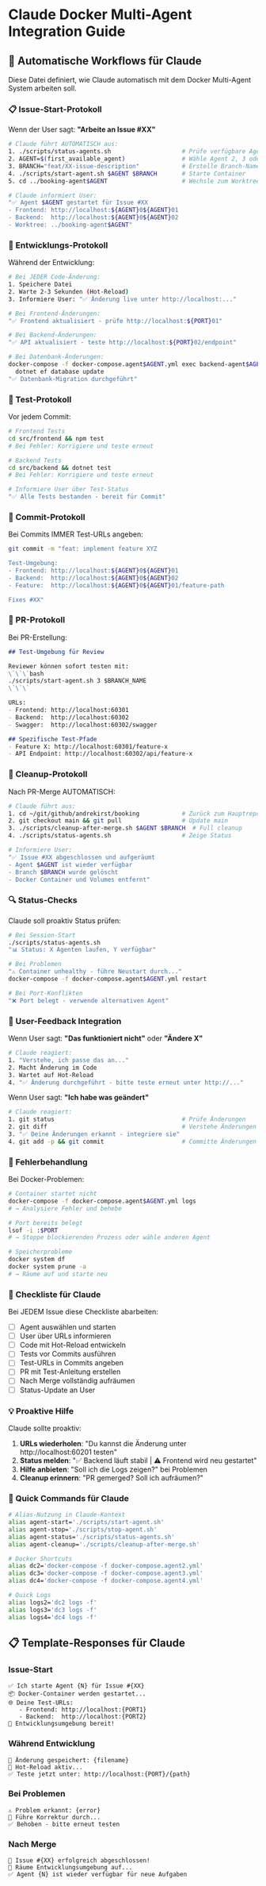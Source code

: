 # Claude Docker Multi-Agent Integration Guide

## 🤖 Automatische Workflows für Claude

Diese Datei definiert, wie Claude automatisch mit dem Docker Multi-Agent System arbeiten soll.

### 📋 Issue-Start-Protokoll

Wenn der User sagt: **"Arbeite an Issue #XX"**

```bash
# Claude führt AUTOMATISCH aus:
1. ./scripts/status-agents.sh                    # Prüfe verfügbare Agenten
2. AGENT=$(first_available_agent)                # Wähle Agent 2, 3 oder 4
3. BRANCH="feat/XX-issue-description"            # Erstelle Branch-Namen
4. ./scripts/start-agent.sh $AGENT $BRANCH       # Starte Container
5. cd ../booking-agent$AGENT                     # Wechsle zum Worktree

# Claude informiert User:
"✅ Agent $AGENT gestartet für Issue #XX
- Frontend: http://localhost:${AGENT}0${AGENT}01
- Backend:  http://localhost:${AGENT}0${AGENT}02
- Worktree: ../booking-agent$AGENT"
```

### 🔄 Entwicklungs-Protokoll

Während der Entwicklung:

```bash
# Bei JEDER Code-Änderung:
1. Speichere Datei
2. Warte 2-3 Sekunden (Hot-Reload)
3. Informiere User: "✅ Änderung live unter http://localhost:..."

# Bei Frontend-Änderungen:
"✅ Frontend aktualisiert - prüfe http://localhost:${PORT}01"

# Bei Backend-Änderungen:
"✅ API aktualisiert - teste http://localhost:${PORT}02/endpoint"

# Bei Datenbank-Änderungen:
docker-compose -f docker-compose.agent$AGENT.yml exec backend-agent$AGENT \
  dotnet ef database update
"✅ Datenbank-Migration durchgeführt"
```

### 🧪 Test-Protokoll

Vor jedem Commit:

```bash
# Frontend Tests
cd src/frontend && npm test
# Bei Fehler: Korrigiere und teste erneut

# Backend Tests
cd src/backend && dotnet test
# Bei Fehler: Korrigiere und teste erneut

# Informiere User über Test-Status
"✅ Alle Tests bestanden - bereit für Commit"
```

### 💾 Commit-Protokoll

Bei Commits IMMER Test-URLs angeben:

```bash
git commit -m "feat: implement feature XYZ

Test-Umgebung:
- Frontend: http://localhost:${AGENT}0${AGENT}01
- Backend:  http://localhost:${AGENT}0${AGENT}02
- Feature:  http://localhost:${AGENT}0${AGENT}01/feature-path

Fixes #XX"
```

### 🔀 PR-Protokoll

Bei PR-Erstellung:

```markdown
## Test-Umgebung für Review

Reviewer können sofort testen mit:
\`\`\`bash
./scripts/start-agent.sh 3 $BRANCH_NAME
\`\`\`

URLs:
- Frontend: http://localhost:60301
- Backend:  http://localhost:60302
- Swagger:  http://localhost:60302/swagger

## Spezifische Test-Pfade
- Feature X: http://localhost:60301/feature-x
- API Endpoint: http://localhost:60302/api/feature-x
```

### 🧹 Cleanup-Protokoll

Nach PR-Merge AUTOMATISCH:

```bash
# Claude führt aus:
1. cd ~/git/github/andrekirst/booking            # Zurück zum Hauptrepo
2. git checkout main && git pull                 # Update main
3. ./scripts/cleanup-after-merge.sh $AGENT $BRANCH  # Full cleanup
4. ./scripts/status-agents.sh                    # Zeige Status

# Informiere User:
"✅ Issue #XX abgeschlossen und aufgeräumt
- Agent $AGENT ist wieder verfügbar
- Branch $BRANCH wurde gelöscht
- Docker Container und Volumes entfernt"
```

### 🔍 Status-Checks

Claude soll proaktiv Status prüfen:

```bash
# Bei Session-Start
./scripts/status-agents.sh
"📊 Status: X Agenten laufen, Y verfügbar"

# Bei Problemen
"⚠️ Container unhealthy - führe Neustart durch..."
docker-compose -f docker-compose.agent$AGENT.yml restart

# Bei Port-Konflikten
"❌ Port belegt - verwende alternativen Agent"
```

### 📝 User-Feedback Integration

Wenn User sagt: **"Das funktioniert nicht"** oder **"Ändere X"**

```bash
# Claude reagiert:
1. "Verstehe, ich passe das an..."
2. Macht Änderung im Code
3. Wartet auf Hot-Reload
4. "✅ Änderung durchgeführt - bitte teste erneut unter http://..."
```

Wenn User sagt: **"Ich habe was geändert"**

```bash
# Claude reagiert:
1. git status                                    # Prüfe Änderungen
2. git diff                                      # Verstehe Änderungen
3. "✅ Deine Änderungen erkannt - integriere sie"
4. git add -p && git commit                      # Committe Änderungen
```

### 🚨 Fehlerbehandlung

Bei Docker-Problemen:

```bash
# Container startet nicht
docker-compose -f docker-compose.agent$AGENT.yml logs
# → Analysiere Fehler und behebe

# Port bereits belegt
lsof -i :$PORT
# → Stoppe blockierenden Prozess oder wähle anderen Agent

# Speicherprobleme
docker system df
docker system prune -a
# → Räume auf und starte neu
```

### 🎯 Checkliste für Claude

Bei JEDEM Issue diese Checkliste abarbeiten:

- [ ] Agent auswählen und starten
- [ ] User über URLs informieren
- [ ] Code mit Hot-Reload entwickeln
- [ ] Tests vor Commits ausführen
- [ ] Test-URLs in Commits angeben
- [ ] PR mit Test-Anleitung erstellen
- [ ] Nach Merge vollständig aufräumen
- [ ] Status-Update an User

### 💡 Proaktive Hilfe

Claude sollte proaktiv:

1. **URLs wiederholen**: "Du kannst die Änderung unter http://localhost:60201 testen"
2. **Status melden**: "✅ Backend läuft stabil | ⚠️ Frontend wird neu gestartet"
3. **Hilfe anbieten**: "Soll ich die Logs zeigen?" bei Problemen
4. **Cleanup erinnern**: "PR gemerged? Soll ich aufräumen?"

### 🔗 Quick Commands für Claude

```bash
# Alias-Nutzung in Claude-Kontext
alias agent-start='./scripts/start-agent.sh'
alias agent-stop='./scripts/stop-agent.sh'
alias agent-status='./scripts/status-agents.sh'
alias agent-cleanup='./scripts/cleanup-after-merge.sh'

# Docker Shortcuts
alias dc2='docker-compose -f docker-compose.agent2.yml'
alias dc3='docker-compose -f docker-compose.agent3.yml'
alias dc4='docker-compose -f docker-compose.agent4.yml'

# Quick Logs
alias logs2='dc2 logs -f'
alias logs3='dc3 logs -f'
alias logs4='dc4 logs -f'
```

## 📋 Template-Responses für Claude

### Issue-Start
```
✅ Ich starte Agent {N} für Issue #{XX}
📦 Docker-Container werden gestartet...
🌐 Deine Test-URLs:
   - Frontend: http://localhost:{PORT1}
   - Backend:  http://localhost:{PORT2}
🚀 Entwicklungsumgebung bereit!
```

### Während Entwicklung
```
💾 Änderung gespeichert: {filename}
🔄 Hot-Reload aktiv...
✅ Teste jetzt unter: http://localhost:{PORT}/{path}
```

### Bei Problemen
```
⚠️ Problem erkannt: {error}
🔧 Führe Korrektur durch...
✅ Behoben - bitte erneut testen
```

### Nach Merge
```
🎉 Issue #{XX} erfolgreich abgeschlossen!
🧹 Räume Entwicklungsumgebung auf...
✅ Agent {N} ist wieder verfügbar für neue Aufgaben
```